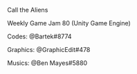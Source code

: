 Call the Aliens

Weekly Game Jam 80 (Unity Game Engine)

Codes: @Bartek#8774

Graphics: @GraphicEdit#478

Musics: @Ben Mayes#5880
